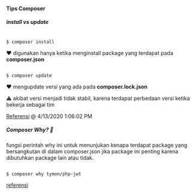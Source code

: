 #### Tips Composer

##### install vs update

```cli

$ composer install

```

❤ digunakan hanya ketika menginstall package yang terdapat pada __composer.json__


```cli

$ composer update

```

❤ mengupdate versi yang ada pada __composer.lock.json__

⚠ akibat versi menjadi tidak stabil, karena terdapat perbedaan versi ketika bekerja sebagai tim

[Referensi](https://id-laravel.com/post/composer-install-vs-update/) @ 4/13/2020 1:06:02 PM


##### Composer Why? 🤨

fungsi perintah why ini untuk menunjukan kenapa terdapat package yang bersangkutan di dalam composer.json
jika package ini penting karena dibutuhkan package lain atau tidak.

```cli

$ composer why tymon/php-jwt

```

[referensi](https://stackoverflow.com/questions/50331822/composer-is-not-removing-entry-from-composer-lock)

